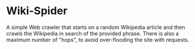 # Wiki-Spider
A simple Web crawler that starts on a random Wikipedia article and then crawls the Wikipedia in search of the provided phrase. There is also a maximum number of "hops", to avoid over-flooding the site with requests.
